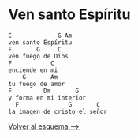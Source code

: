 # Ven santo Espíritu

```
C             G Am
ven santo Espíritu
F       G     C
ven fuego de Dios
F           C
enciende en mi
    G       Am
tu fuego de amor
F         Dm       G
y forma en mi interior
  F              G       C
la imagen de cristo el señor

```

[Volver al esquema -->](../index.md)
